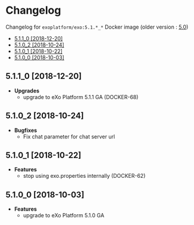 # Changelog <!-- omit in toc -->

Changelog for `exoplatform/exo:5.1.*_*` Docker image (older version : [5.0](./CHANGELOG-50.md))

- [5.1.1_0 [2018-12-20]](#511_0-2018-12-20)
- [5.1.0_2 [2018-10-24]](#510_2-2018-10-24)
- [5.1.0_1 [2018-10-22]](#510_1-2018-10-22)
- [5.1.0_0 [2018-10-03]](#510_0-2018-10-03)

## 5.1.1_0 [2018-12-20]

- **Upgrades**
  - upgrade to eXo Platform 5.1.1 GA (DOCKER-68)

## 5.1.0_2 [2018-10-24]

- **Bugfixes**
  - Fix chat parameter for chat server url

## 5.1.0_1 [2018-10-22]

- **Features**
  - stop using exo.properties internally (DOCKER-62)

## 5.1.0_0 [2018-10-03]

- **Features**
  - upgrade to eXo Platform 5.1.0 GA